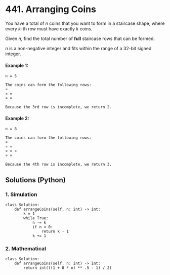 # 441. Arranging Coins
You have a total of *n* coins that you want to form in a staircase shape, where every *k*-th row must have exactly *k* coins.

Given *n*, find the total number of **full** staircase rows that can be formed.

*n* is a non-negative integer and fits within the range of a 32-bit signed integer.

#### Example 1:
```
n = 5

The coins can form the following rows:
¤
¤ ¤
¤ ¤

Because the 3rd row is incomplete, we return 2.
```

#### Example 2:
```
n = 8

The coins can form the following rows:
¤
¤ ¤
¤ ¤ ¤
¤ ¤

Because the 4th row is incomplete, we return 3.
```

## Solutions (Python)

### 1. Simulation
```Python3
class Solution:
    def arrangeCoins(self, n: int) -> int:
        k = 1
        while True:
            n -= k
            if n < 0:
                return k - 1
            k += 1
```

### 2. Mathematical
```Python3
class Solution:
    def arrangeCoins(self, n: int) -> int:
        return int(((1 + 8 * n) ** .5 - 1) / 2)
```
